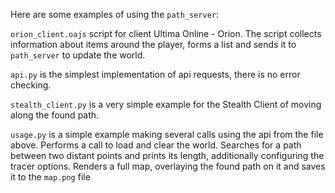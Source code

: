 Here are some examples of using the `path_server`:

`orion_client.oajs` script for client Ultima Online - Orion. 
The script collects information about items around the player, forms a list and sends it to `path_server` to update the world.

`api.py` is the simplest implementation of api requests, there is no error checking.

`stealth_client.py` is a very simple example for the Stealth Client of moving along the found path.

`usage.py` is a simple example making several calls using the api from the file above.
Performs a call to load and clear the world.
Searches for a path between two distant points and prints its length, additionally configuring the tracer options.
Renders a full map, overlaying the found path on it and saves it to the `map.png` file

